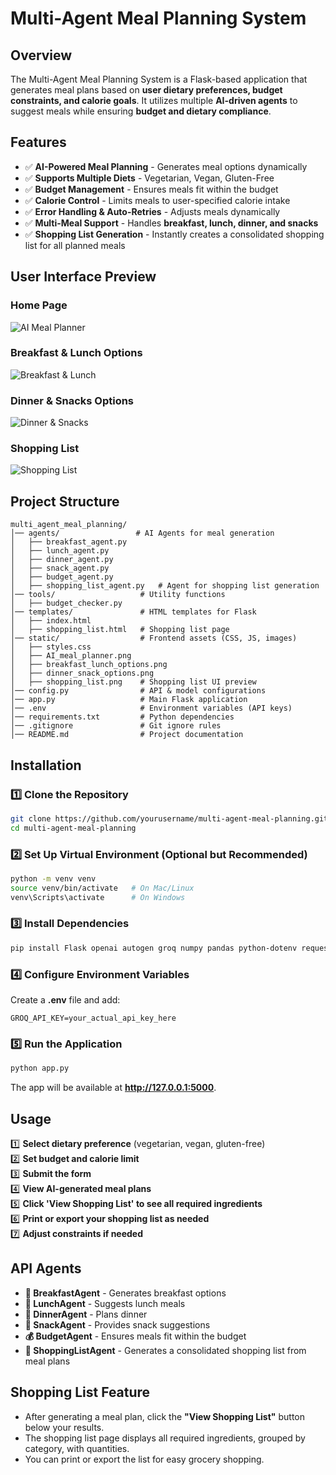 # Multi-Agent Meal Planning System

## Overview
The Multi-Agent Meal Planning System is a Flask-based application that generates meal plans based on **user dietary preferences, budget constraints, and calorie goals**. It utilizes multiple **AI-driven agents** to suggest meals while ensuring **budget and dietary compliance**.

## Features
- ✅ **AI-Powered Meal Planning** - Generates meal options dynamically  
- ✅ **Supports Multiple Diets** - Vegetarian, Vegan, Gluten-Free  
- ✅ **Budget Management** - Ensures meals fit within the budget  
- ✅ **Calorie Control** - Limits meals to user-specified calorie intake  
- ✅ **Error Handling & Auto-Retries** - Adjusts meals dynamically  
- ✅ **Multi-Meal Support** - Handles **breakfast, lunch, dinner, and snacks**
- ✅ **Shopping List Generation** - Instantly creates a consolidated shopping list for all planned meals

## User Interface Preview
### **Home Page**
![AI Meal Planner](static/AI_meal_planner.png)

### **Breakfast & Lunch Options**
![Breakfast & Lunch](static/breakfast_lunch_options.png)

### **Dinner & Snacks Options**
![Dinner & Snacks](static/dinner_snack_options.png)

### **Shopping List**
![Shopping List](static/shopping_list.png)

## Project Structure
```
multi_agent_meal_planning/
│── agents/                 # AI Agents for meal generation
│   ├── breakfast_agent.py
│   ├── lunch_agent.py
│   ├── dinner_agent.py
│   ├── snack_agent.py
│   ├── budget_agent.py
│   ├── shopping_list_agent.py   # Agent for shopping list generation
│── tools/                   # Utility functions
│   ├── budget_checker.py
│── templates/               # HTML templates for Flask
│   ├── index.html
│   ├── shopping_list.html   # Shopping list page
│── static/                  # Frontend assets (CSS, JS, images)
│   ├── styles.css
│   ├── AI_meal_planner.png
│   ├── breakfast_lunch_options.png
│   ├── dinner_snack_options.png
│   ├── shopping_list.png    # Shopping list UI preview
│── config.py                # API & model configurations
│── app.py                   # Main Flask application
│── .env                     # Environment variables (API keys)
│── requirements.txt         # Python dependencies
│── .gitignore               # Git ignore rules
│── README.md                # Project documentation
```

## Installation
### 1️⃣ Clone the Repository
```sh
git clone https://github.com/yourusername/multi-agent-meal-planning.git
cd multi-agent-meal-planning
```

### 2️⃣ Set Up Virtual Environment (Optional but Recommended)
```sh
python -m venv venv
source venv/bin/activate   # On Mac/Linux
venv\Scripts\activate      # On Windows
```

### 3️⃣ Install Dependencies
```sh
pip install Flask openai autogen groq numpy pandas python-dotenv requests tqdm
```

### 4️⃣ Configure Environment Variables
Create a **.env** file and add:
```
GROQ_API_KEY=your_actual_api_key_here
```

### 5️⃣ Run the Application
```sh
python app.py
```
The app will be available at **http://127.0.0.1:5000**.

## Usage
1️⃣ **Select dietary preference** (vegetarian, vegan, gluten-free)  
2️⃣ **Set budget and calorie limit**  
3️⃣ **Submit the form**  
4️⃣ **View AI-generated meal plans**  
5️⃣ **Click 'View Shopping List' to see all required ingredients**  
6️⃣ **Print or export your shopping list as needed**  
7️⃣ **Adjust constraints if needed**  

## API Agents
- **🥞 BreakfastAgent** - Generates breakfast options
- **🍛 LunchAgent** - Suggests lunch meals
- **🍲 DinnerAgent** - Plans dinner
- **🍎 SnackAgent** - Provides snack suggestions
- **💰 BudgetAgent** - Ensures meals fit within the budget
- **🛒 ShoppingListAgent** - Generates a consolidated shopping list from meal plans

## Shopping List Feature
- After generating a meal plan, click the **"View Shopping List"** button below your results.
- The shopping list page displays all required ingredients, grouped by category, with quantities.
- You can print or export the list for easy grocery shopping.